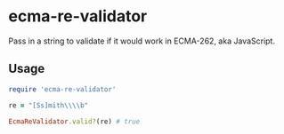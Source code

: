 # ecma-re-validator

Pass in a string to validate if it would work in ECMA-262, aka JavaScript.

## Usage

``` ruby
require 'ecma-re-validator'

re = "[Ss]mith\\\\b"

EcmaReValidator.valid?(re) # true
```
